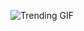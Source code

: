 ![Trending GIF](https://media4.giphy.com/media/v1.Y2lkPThiYjIxNzcyb2xzZzNzNmNsejcyY2t4Y2lvdjZycXU4dWFycnpwOTRjeXNuejM3cyZlcD12MV9naWZzX3NlYXJjaCZjdD1n/YQitE4YNQNahy/giphy.gif)
